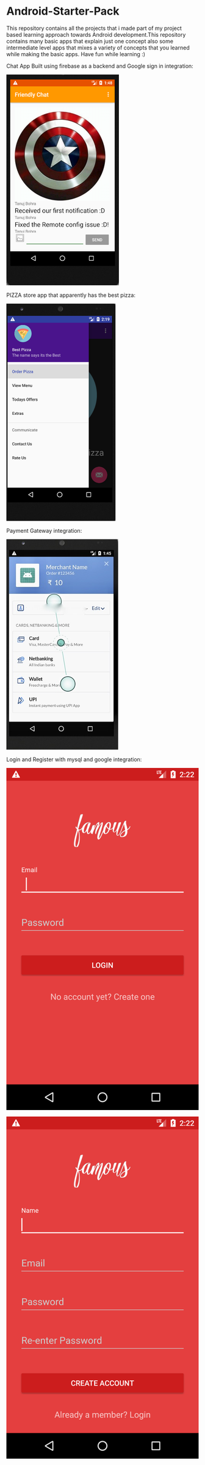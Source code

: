 # Android-Starter-Pack
This repository contains all the projects that i made part of my project based learning approach towards Android development.This repository contains many basic apps that explain just one concept also some intermediate level apps that mixes a variety of concepts that you learned while making the basic apps. Have fun while learning :)

Chat App Built using firebase as a backend and Google sign in integration:

![alt text](https://github.com/tanujbohra/Android-Starter-Pack/blob/master/git_images/chat_app.png)

PIZZA store app that apparently has the best pizza:

![alt text](https://github.com/tanujbohra/Android-Starter-Pack/blob/master/git_images/pizza_app.png)

Payment Gateway integration:

![alt text](https://github.com/tanujbohra/Android-Starter-Pack/blob/master/git_images/payment_gateway.jpg)

Login and Register with mysql and google integration:

![alt text](https://github.com/tanujbohra/Android-Starter-Pack/blob/master/git_images/login.png)


![alt text](https://github.com/tanujbohra/Android-Starter-Pack/blob/master/git_images/register.png)


